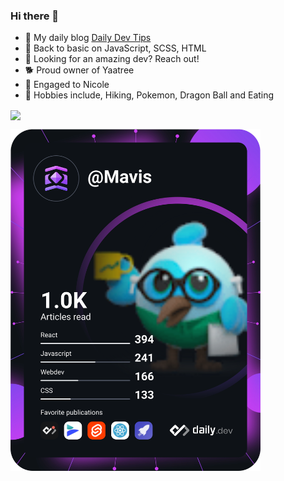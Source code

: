### Hi there 👋

- 🚨 My daily blog [Daily Dev Tips](https://daily-dev-tips.com/)
- 🌱 Back to basic on JavaScript, SCSS, HTML
- 🚀 Looking for an amazing dev? Reach out!
- 🐕 Proud owner of Yaatree
- 💍 Engaged to Nicole
- 🙉 Hobbies include, Hiking, Pokemon, Dragon Ball and Eating

<img align="center" src="https://github-readme-stats.vercel.app/api/?username=rebelchris&theme=dracula" />

<a href="https://app.daily.dev/Mavis"><img src="https://github.com/Mavis2103/Mavis2103/blob/main/devcard.svg" width="400" alt="Quân Trần's Dev Card"/></a>
